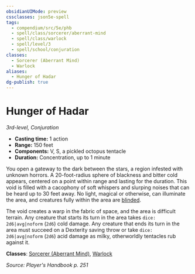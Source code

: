 ```yaml
---
obsidianUIMode: preview
cssclasses: json5e-spell
tags:
  - compendium/src/5e/phb
  - spell/class/sorcerer/aberrant-mind
  - spell/class/warlock
  - spell/level/3
  - spell/school/conjuration
classes:
  - Sorcerer (Aberrant Mind)
  - Warlock
aliases:
  - Hunger of Hadar
dg-publish: true
---
```

# Hunger of Hadar
*3rd-level, Conjuration*  

- **Casting time:** 1 action
- **Range:** 150 feet
- **Components:** V, S, a pickled octopus tentacle
- **Duration:** Concentration, up to 1 minute

You open a gateway to the dark between the stars, a region infested with unknown horrors. A 20-foot-radius sphere of blackness and bitter cold appears, centered on a point within range and lasting for the duration. This void is filled with a cacophony of soft whispers and slurping noises that can be heard up to 30 feet away. No light, magical or otherwise, can illuminate the area, and creatures fully within the area are [blinded](/3-Mechanics/CLI/rules/conditions.md#blinded).

The void creates a warp in the fabric of space, and the area is difficult terrain. Any creature that starts its turn in the area takes `dice: 2d6|avg|noform` (`2d6`) cold damage. Any creature that ends its turn in the area must succeed on a Dexterity saving throw or take `dice: 2d6|avg|noform` (`2d6`) acid damage as milky, otherworldly tentacles rub against it.

**Classes**: [Sorcerer (Aberrant Mind)](/Admin/CLI/classes/sorcerer-aberrant-mind-tce.md), [Warlock](/Admin/CLI/classes/warlock.md)

*Source: Player's Handbook p. 251*